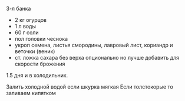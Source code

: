 3-л банка
- 2 кг огурцов
- 1 л воды
- 60 г соли
- пол головки чеснока
- укроп семена, листья смородины, лавровый лист, кориандр и веточки (веник)
- ст. ложка сахара без верха опционально но лучше добавить для скорости брожения

1.5 дня и в холодильник.

Залить холодной водой если шкурка мягкая
Если толстокорые то заливаем кипятком
